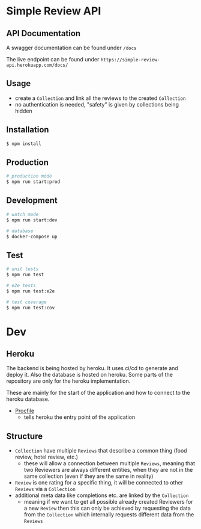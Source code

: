# Simple Review API


## API Documentation

A swagger documentation can be found under `/docs`

The live endpoint can be found under `https://simple-review-api.herokuapp.com/docs/`

## Usage

- create a `Collection` and link all the reviews to the created `Collection`
- no authentication is needed, "safety" is given by collections being hidden


## Installation

```bash
$ npm install
```


## Production

```bash
# production mode
$ npm run start:prod
```


## Development

```bash
# watch mode
$ npm run start:dev

# database
$ docker-compose up
```


## Test

```bash
# unit tests
$ npm run test

# e2e tests
$ npm run test:e2e

# test coverage
$ npm run test:cov
```


# Dev


## Heroku

The backend is being hosted by heroku. It uses ci/cd to generate and deploy it. Also the database is hosted on heroku.
Some parts of the repository are only for the heroku implementation.

These are mainly for the start of the application and how to connect to the heroku database.

- [Procfile](./Procfile)
  - tells heroku the entry point of the application


## Structure

- `Collection` have multiple `Reviews` that describe a common thing (food review, hotel review, etc.)
  - these will allow a connection between multiple `Reviews`, meaning that two Reviewers are always different entities, when they are not in the same collection (even if they are the same in reality)
- `Review` is one rating for a specific thing, it will be connected to other `Reviews` via a `Collection`
- additional meta data like completions etc. are linked by the `Collection`
  - meaning if we want to get all possible already created Reviewers for a new `Review` then this can only be achieved by requesting the data from the `Collection` which internally requests different data from the `Reviews`
